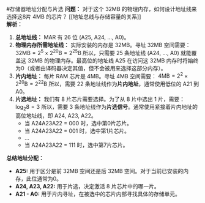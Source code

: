#存储器地址分配与片选 
**问题：** 对于这个 32MB 的物理内存，如何设计地址线来选择这8片 4MB 的芯片？
[[地址总线与存储容量的关系]]  
**解析：**
1.  **总地址线：** MAR 有 26 位 (A25, A24, ..., A0)。
2.  **物理内存所需地址线：** 实际安装的内存是 32MB。寻址 32MB 空间需要：
    $32\text{MB} = 2^5 \times 2^{20} \text{B} = 2^{25} \text{B}$
    所以，只需要 25 条地址线 (A24, ..., A0) 就能覆盖这 32MB 的物理内存。最高位的地址线 A25 在访问这 32MB 内存时将始终为0（或者由译码器决定其值，但不会被用来选择这部分内存）。
3.  **片内地址：** 每片 RAM 芯片是 4MB。寻址 4MB 空间需要：
    $4\text{MB} = 2^2 \times 2^{20} \text{B} = 2^{22} \text{B}$
    所以，需要 22 条地址线作为**片内地址**，通常使用低位的 A21 到 A0。
4.  **片选地址：** 我们有 8 片芯片需要选择。为了从 8 片中选出 1 片，需要：
    $\log_2 8 = 3$
    所以，需要 3 条地址线作为**片选信号**。通常使用紧接着片内地址的高位地址线，即 A24, A23, A22。
    *   当 A24A23A22 = 000 时，选中第0片芯片。
    *   当 A24A23A22 = 001 时，选中第1片芯片。
    *   ...
    *   当 A24A23A22 = 111 时，选中第7片芯片。

**总结地址分配：**
*   **A25:** 用于区分是前 32MB 空间还是后 32MB 空间。对于当前已安装的内存，此位通常为0。
*   **A24, A23, A22:** 用于片选，决定激活 8 片芯片中的哪一片。
*   **A21 - A0:** 用于片内寻址，在被选中的芯片内部寻找具体的存储单元。